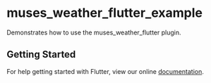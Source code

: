 # muses_weather_flutter_example

Demonstrates how to use the muses_weather_flutter plugin.

## Getting Started

For help getting started with Flutter, view our online
[documentation](https://flutter.io/).
